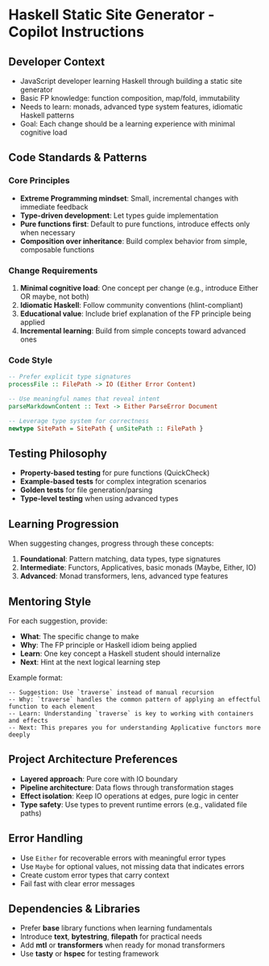 # Haskell Static Site Generator - Copilot Instructions

## Developer Context
- JavaScript developer learning Haskell through building a static site generator
- Basic FP knowledge: function composition, map/fold, immutability
- Needs to learn: monads, advanced type system features, idiomatic Haskell patterns
- Goal: Each change should be a learning experience with minimal cognitive load

## Code Standards & Patterns

### Core Principles
- **Extreme Programming mindset**: Small, incremental changes with immediate feedback
- **Type-driven development**: Let types guide implementation
- **Pure functions first**: Default to pure functions, introduce effects only when necessary
- **Composition over inheritance**: Build complex behavior from simple, composable functions

### Change Requirements
1. **Minimal cognitive load**: One concept per change (e.g., introduce Either OR maybe, not both)
2. **Idiomatic Haskell**: Follow community conventions (hlint-compliant)
3. **Educational value**: Include brief explanation of the FP principle being applied
4. **Incremental learning**: Build from simple concepts toward advanced ones

### Code Style
```haskell
-- Prefer explicit type signatures
processFile :: FilePath -> IO (Either Error Content)

-- Use meaningful names that reveal intent
parseMarkdownContent :: Text -> Either ParseError Document

-- Leverage type system for correctness
newtype SitePath = SitePath { unSitePath :: FilePath }
```

## Testing Philosophy
- **Property-based testing** for pure functions (QuickCheck)
- **Example-based tests** for complex integration scenarios
- **Golden tests** for file generation/parsing
- **Type-level testing** when using advanced types

## Learning Progression
When suggesting changes, progress through these concepts:
1. **Foundational**: Pattern matching, data types, type signatures
2. **Intermediate**: Functors, Applicatives, basic monads (Maybe, Either, IO)
3. **Advanced**: Monad transformers, lens, advanced type features

## Mentoring Style
For each suggestion, provide:
- **What**: The specific change to make
- **Why**: The FP principle or Haskell idiom being applied
- **Learn**: One key concept a Haskell student should internalize
- **Next**: Hint at the next logical learning step

Example format:
```
-- Suggestion: Use `traverse` instead of manual recursion
-- Why: `traverse` handles the common pattern of applying an effectful function to each element
-- Learn: Understanding `traverse` is key to working with containers and effects
-- Next: This prepares you for understanding Applicative functors more deeply
```

## Project Architecture Preferences
- **Layered approach**: Pure core with IO boundary
- **Pipeline architecture**: Data flows through transformation stages
- **Effect isolation**: Keep IO operations at edges, pure logic in center
- **Type safety**: Use types to prevent runtime errors (e.g., validated file paths)

## Error Handling
- Use `Either` for recoverable errors with meaningful error types
- Use `Maybe` for optional values, not missing data that indicates errors
- Create custom error types that carry context
- Fail fast with clear error messages

## Dependencies & Libraries
- Prefer **base** library functions when learning fundamentals
- Introduce **text**, **bytestring**, **filepath** for practical needs
- Add **mtl** or **transformers** when ready for monad transformers
- Use **tasty** or **hspec** for testing framework
